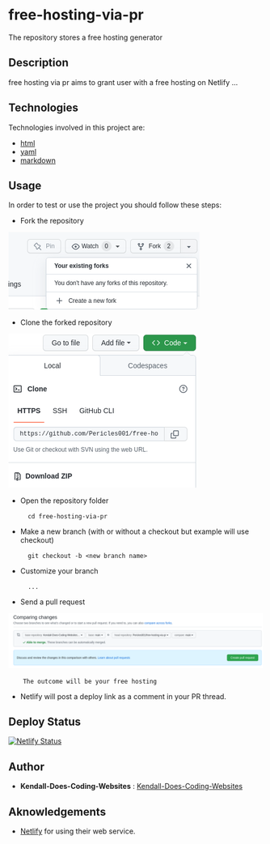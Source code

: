 # free-hosting-via-pr

The repository stores a free hosting generator

## Description

free hosting via pr aims to grant user with a free hosting on Netlify ...

## Technologies

Technologies involved in this project are:
* [html](https://developer.mozilla.org/fr/docs/Web/HTML)
* [yaml](https://yaml.org/)
* [markdown](https://www.markdownguide.org/basic-syntax/)

## Usage

In order to test or use the project you should follow these steps:

* Fork the repository

![fork ](./images/fork.png)


* Clone the forked repository

![clone ](./images/clone.png)


* Open the repository folder


        cd free-hosting-via-pr
  
* Make a new branch (with or without a checkout but example will use checkout)


        git checkout -b <new branch name>

* Customize your branch


        ...
  
* Send a pull request

![pull request](./images/pull_request.png)

        The outcome will be your free hosting

  
*  Netlify will post a deploy link as a comment in your PR thread.



## Deploy Status

[![Netlify Status](https://api.netlify.com/api/v1/badges/f7ed0fa8-4cf0-429b-bea5-95d9c83b8391/deploy-status)](https://app.netlify.com/sites/free-hosting-via-pr/deploys)

## Author

 * **Kendall-Does-Coding-Websites** : [Kendall-Does-Coding-Websites](https://github.com/Kendall-Does-Coding-Websites)

## Aknowledgements

* [Netlify](https://netlify.com) for using their web service. 
